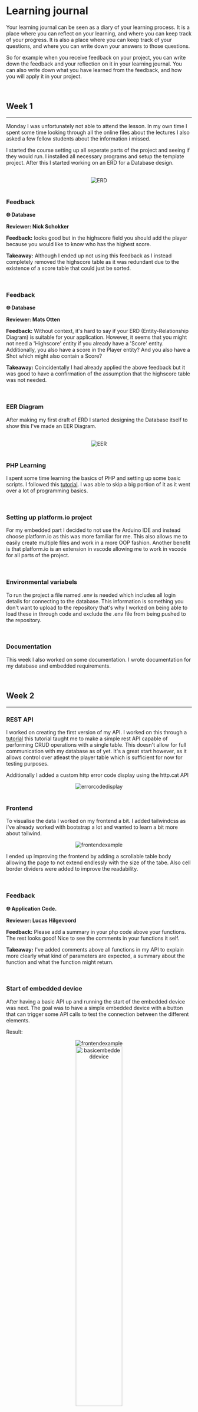 # Learning journal

Your learning journal can be seen as a diary of your learning process. It is a place where you can reflect on your learning, and where you can keep track of your progress. It is also a place where you can keep track of your questions, and where you can write down your answers to those questions.

So for example when you receive feedback on your project, you can write down the feedback and your reflection on it in your learning journal. You can also write down what you have learned from the feedback, and how you will apply it in your project.

<br>

## Week 1
<hr>

Monday I was unfortunately not able to attend the lesson. In my own time I spent some time looking through all the online files about the lectures I also asked a few fellow students about the information i missed. 

I started the course setting up all seperate parts of the project and seeing if they would run. I installed all necessary programs and setup the template project. After this I started working on an ERD for a Database design.

<br>

<div align="center">
  <img src="/assets/images/ERD.drawio.png" alt="ERD">
</div>

<br>

### Feedback
**🌐 Database**

**Reviewer: Nick Schokker**

**Feedback:** looks good but in the highscore field you should add the player because you would like to know who has the highest score.

**Takeaway:** Although I ended up not using this feedback as I instead completely removed the highscore table as it was redundant due to the existence of a score table that could just be sorted.

<br>

### Feedback
**🌐 Database**

**Reviewer: Mats Otten**

**Feedback:** Without context, it's hard to say if your ERD (Entity-Relationship Diagram) is suitable for your application. However, it seems that you might not need a 'Highscore' entity if you already have a 'Score' entity. Additionally, you also have a score in the Player entity? And you also have a Shot which might also contain a Score?

**Takeaway:** Coincidentally I had already applied the above feedback but it was good to have a confirmation of the assumption that the highscore table was not needed.

<br>

### EER Diagram
After making my first draft of ERD I started designing the Database itself to show this I've made an EER Diagram.

<br>

<div align="center">
  <img src="/assets/images/EER.png" alt="EER">
</div>

<br>

### PHP Learning
I spent some time learning the basics of PHP and setting up some basic scripts. I followed this [tutorial](https://www.youtube.com/watch?v=OK_JCtrrv-c&ab_channel=freeCodeCamp.org). I was able to skip a big portion of it as it went over a lot of programming basics.

<br>

### Setting up platform.io project
For my embedded part I decided to not use the Arduino IDE and instead choose platform.io as this was more familiar for me. This also allows me to easily create multiple files and work in a more OOP fashion. Another benefit is that platform.io is an extension in vscode allowing me to work in vscode for all parts of the project.

<br>

### Environmental variabels
To run the project a file named .env is needed which includes all login details for connecting to the database. This information is something you don't want to upload to the repository that's why I worked on being able to load these in through code and exclude the .env file from being pushed to the repository.

<br>

### Documentation
This week I also worked on some documentation. I wrote documentation for my database and embedded requirements.

<br>


## Week 2
<hr>

### REST API
I worked on creating the first version of my API. I worked on this through a [tutorial](https://www.youtube.com/watch?v=X51KOJKrofU&ab_channel=DaveHollingworth) this tutorial taught me to make a simple rest API capable of performing CRUD operations with a single table. This doesn't allow for full communication with my database as of yet. It's a great start however, as it allows control over atleast the player table which is sufficient for now for testing purposes.

Additionally I added a custom http error code display using the http.cat API
<div align="center">
  <img src="/assets/images/errorcodedisplay.png" alt="errorcodedisplay">
</div>

<br>

### Frontend 
To visualise the data I worked on my frontend a bit. I added tailwindcss as i've already worked with bootstrap a lot and wanted to learn a bit more about tailwind.
<div align="center">
  <img src="/assets/images/frontend.png" alt="frontendexample">
</div>

I ended up improving the frontend by adding a scrollable table body allowing the page to not extend endlessly with the size of the tabe. Also cell border dividers were added to improve the readability.

<br>

### Feedback

**🌐 Application Code.**

**Reviewer: Lucas Hilgevoord**

**Feedback:** Please add a summary in your php code above your functions. The rest looks good! Nice to see the comments in your functions it self.

**Takeaway:** I've added comments above all functions in my API to explain more clearly what kind of parameters are expected, a summary about the function and what the function might return.

<br>

### Start of embedded device
After having a basic API up and running the start of the embedded device was next. The goal was to have a simple embedded device with a button that can trigger some API calls to test the connection between the different elements.

Result:

<div align="center">
  <img src="/assets/images/frontend.png" alt="frontendexample">
</div>

<div align="center">
  <img src="/assets/images/basicembeddeddevice.jpg" alt="basicembeddeddevice" style="width: 50%; height: auto;">
</div>

<br>


<br>

### Wifi Manager
To connect the WeMos and any other embedded device that will be needed for my project I made use of the library WiFiManager. This allows the WeMos to connect to a wifi access point without needing to hard code the SSID and password inside the code. This is more user friendly.

<br>

<div align="center">
  <img src="/assets/images/wifimanager.jpg" alt="wifimanager">
</div>

<br>

### Gyroscope

I worked on getting data from the gyroscope. The gyroscope gives me 3 axis xyz data to see the tilt of the sensor. This will be used to determine the orientation of the controller.

<div align="center">
  <img src="/assets/images/mpu-setup.jpg" alt="mpu-setup">
</div>

<br>

<div align="center">
  <img src="/assets/images/mpu-data.png" alt="mpu-data">
</div>

<br>

### Documentation
During week 2 I worked on several portions of documentation. I started with fixing some images not correctly showing up in the documentation. After this I wrote documentation explaining my API. For now this only explains the endpoints for fetching, creating, deleting and updating players. I also went around all my documentatin to add some br tags to improve readability. Finally I worked throughout the week to keep my journal up to date to prevent having to write it all in one go.

In the weekend I additionally worked on writing some documentation about working with the MPU6050.

## Week 3
<hr>

### MPU6050
Improved mpu data collection by using the [DMP](embedded/technical_documentation.md#). The data collected is now processed before being retrieved from the sensor. 
<div align="center">
  <img src="/assets/images/mpuimproveddata.png" alt="mpu-data">
</div>

<br>

### Concept sketches
To visualize the end product better I drew up some concept sketches.
<div align="center">
  <img src="/assets/images/product_concept.png" alt="product_concept">
  <img src="/assets/images/cursor_concept.png" alt="cursor_concept">
</div>

<br>

### Bluetooth

#### Bluetooth server
To connect the controller to the display in the future a form of communication was needed. I worked on setting up a bluetooth server that can receive data through a bluetooth connection.

I used the app: BluetoothLE (IOS)
<div align="center">
  <img src="assets/images/bluetooth_data.png" alt="bluetooth_data">
</div>
<div align="center">
  <img src="assets/images/bluetooth_app_connection.jpg" alt="bluetooth_app_connection" style="width: 25%; height: auto;">
</div>

#### Bluetooth client
To test the connectivity between the controller and the display. I established a Bluetooth client for the controller. This allows the controller to connect to the other ESP32

<br>

### Switching WeMos to ESP32-S3
The WeMos allows for a wifi connection but not a bluetooth connection. Together with some other issues I encountered I decided to switch to the ESP32-S3. This not only allows me to use bluetooth but also opens some other options such as using 2 cores, better performance and ability to connect to 5Ghz wifi channels which the WeMos could not.